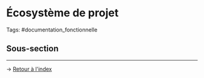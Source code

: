 # Écosystème de projet
Tags: #documentation_fonctionnelle 

## Sous-section

---
→ [Retour à l'index](/documentation_fonctionnelle/index.md)